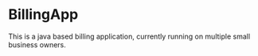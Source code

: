# BillingApp
This is a java based billing application, currently running on multiple small business owners.
